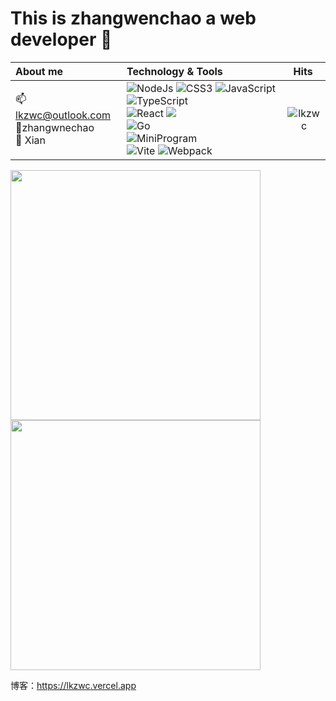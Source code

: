 
# This is zhangwenchao a web developer :wave:

 |  About me                 | Technology & Tools  |                Hits  |
|  :---                       | :-----------------  | :---:              |
| 📫lkzwc@outlook.com</br> 👤zhangwnechao</br>  🌆 Xian | ![NodeJs](https://img.shields.io/badge/-Nodejs-43853d?style=flat-square&logo=Node.js&logoColor=white) ![CSS3](https://img.shields.io/badge/-CSS3-blue?logo=css3&logoColor=white) ![JavaScript](https://img.shields.io/badge/-JavaScript-yellow?logo=javascript&logoColor=white) ![TypeScript](https://img.shields.io/badge/-TypeScript-blue?logo=typescript&logoColor=white) </br>![React](https://img.shields.io/badge/-React-282c34?logo=react) ![](https://img.shields.io/badge/-Vue.js-29beb0?style=flat-square&logo=vue.js&labelColor=ffffff&color=4FC08D)</br> ![Go](https://img.shields.io/badge/-Go-ff69b4?logo=go) </br>![MiniProgram](https://img.shields.io/badge/-MiniProgram-07c160?logo=wechat&logoColor=white) </br>![Vite](https://img.shields.io/badge/-Vite-646cff?logo=vite&logoColor=white) ![Webpack](https://img.shields.io/badge/-Webpack-1a6bac?logo=webpack)</br>| <img align="right" src="https://count.getloli.com/get/@:lkzwc?theme=gelbooru" alt="lkzwc" />|

<div>
  <img width="400vw" src="https://github-readme-stats.vercel.app/api?username=lkzwc&show_icons=true&theme=highcontrast"/>
  <img width="400vw" src="https://github-readme-stats.vercel.app/api/top-langs/?username=lkzwc&layout=compact"/>
</div>

博客：https://lkzwc.vercel.app



